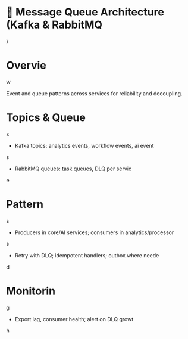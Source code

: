 

# 📨 Message Queue Architecture (Kafka & RabbitMQ

)

#

# Overvie

w

Event and queue patterns across services for reliability and decoupling.

#

# Topics & Queue

s

- Kafka topics: analytics events, workflow events, ai event

s

- RabbitMQ queues: task queues, DLQ per servic

e

#

# Pattern

s

- Producers in core/AI services; consumers in analytics/processor

s

- Retry with DLQ; idempotent handlers; outbox where neede

d

#

# Monitorin

g

- Export lag, consumer health; alert on DLQ growt

h

